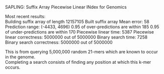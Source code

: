 SAPLING: Suffix Array Piecewise Linear INdex for Genomics

Most recent results:  
Building suffix array of length 12157105
Built suffix array
Mean error: 58
Prediction range: (-4433, 4696)
0.95 of over-predictions are within 185
0.95 of under-predictions are within 170
Piecewise linear time: 5387
Piecewise linear correctness: 5000000 out of 5000000
Binary search time: 7258
Binary search correctness: 5000000 out of 5000000
  
This is from querying 5,000,000 random 21-mers which are known to occur in the genome.  
Completing a search consists of finding any position at which this k-mer occurs.  


